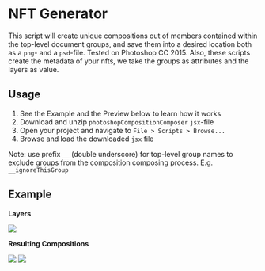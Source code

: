 # NFT Generator
This script will create unique compositions out of members contained within the top-level document groups, and save them into a desired location both as a `png`- and a `psd`-file. Tested on Photoshop CC 2015.
Also, these scripts create the metadata of your nfts, we take the groups as attributes and the layers as value.

## Usage
1. See the Example and the Preview below to learn how it works
2. Download and unzip `photoshopCompositionComposer` `jsx`-file
3. Open your project and navigate to `File > Scripts > Browse...`
4. Browse and load the downloaded `jsx` file

Note: use prefix `__` (double underscore) for top-level group names to exclude groups from the composition composing process. E.g. `__ignoreThisGroup`

## Example
**Layers**

![](https://i.imgur.com/zPSeHj8.png)


**Resulting Compositions**

![](https://i.imgur.com/6cw6Pu5.png)
![](https://i.imgur.com/wPc1FLW.png)
